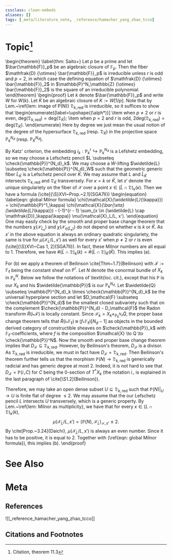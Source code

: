 ```yaml
---
cssclass: clean-embeds
aliases: []
tags: [_meta/literature_note, _reference/hamacher_yang_zhao_tcco]
---
```

# Topic[^1]
\begin{theorem}
\label{thm: Saito+}
Let $p$ be a prime and let $\bar{\mathbb{F}}_p$ be an algebraic closure of $\mathbb{F}_p$. Then the fiber $\mathfrak{D} {\otimes} \bar{\mathbb{F}}_p$ is irreducible unless $r$ is odd and $p = 2$, in which case the defining equation of $\mathfrak{D} {\otimes} \bar{\mathbb{F}}_2$ in $\mathbb{P}^N_\mathbb{Z} {\otimes} \bar{\mathbb{F}}_2$ is the square of an irreducible polynomial. 
\end{theorem}
\begin{proof}
Let $k$ denote $\bar{\mathbb{F}}_p$ and write $W$ for $W(k)$. Let $\bar{K}$ be an algebraic closure of $K := W[1/p]$. Note that by Lem.~\ref{lem: image of P(N)} $\mathfrak{D}_{k, \mathrm{red}}$ is irreducible, so it suffices to show that 
\begin{enumerate}[label=\upshape{(\alph*)}]
    \item when $p \neq 2$ or $r$ is even, $\mathrm{deg}(\mathfrak{D}_{k, \mathrm{red}}) = \mathrm{deg}(\mathfrak{D}_{\bar{K}})$;
    \item when $p = 2$ and $r$ is odd, $2\mathrm{deg}(\mathfrak{D}_{k, \mathrm{red}}) = \mathrm{deg}(\mathfrak{D}_{\bar{K}})$.
\end{enumerate}
Here by degree we just mean the usual notion of the degree of the hypersurface $\mathfrak{D}_{k, \mathrm{red}}$ (resp. $\mathfrak{D}_{\bar{K}}$) in the projective space $\mathbb{P}^{N_d}_k$ (resp. $\mathbb{P}^{N_d}_{\bar{K}}$). 

By Katz' criterion, the embedding $i_k : \mathbb{P}^r_k \hookrightarrow \mathbb{P}^{N_d}_k$ is a Lefshetz embedding, so we may choose a Lefschetz pencil $L \subseteq \check{\mathbb{P}}^{N_d}_k$. We may choose a $W$-lifting $\widetilde{L} \subseteq \check{\mathbb{P}}^{N_d}_W$ such that the geometric generic fiber $\widetilde{L}_{\bar{K}}$ is a Lefschetz pencil over $\bar{K}$. We may assume that $L$ and $\widetilde{L}_{\bar{K}}$ intersects $\mathfrak{D}_{k, \mathrm{red}}$ and $\mathfrak{D}_{\bar{K}}$ transversely. For $\kappa = k$ or $\bar{K}$, let $x'$ denote the unique singulariety on the fiber of $\mathcal{X}$ over a point $x \in (\widetilde{L} \cap \mathfrak{D})_\kappa(\kappa)$. Then we have a formula (\cite[{\S}XVI~Prop.~2.1]{SGA7II})
\begin{equation}
    \label{eqn: global Milnor formula}
    \chi(\mathcal{X}_{\widetilde{L}_{\kappa}}) = \chi(\mathbb{P}^1_\kappa) \chi(\mathcal{X}_{\bar{\eta}(\widetilde{L}_\kappa)}) - (-1)^{r - 1} \sum_{x \in (\widetilde{L} \cap \mathfrak{D})_\kappa(\kappa)} \mu(\mathcal{X}_L/L, x').
\end{equation}
One may easily check by the smooth and proper base change theorem that the numbers $\chi(\mathcal{X}_{\widetilde{L}_{\kappa}})$ and $\chi(\mathcal{X}_{\bar{\eta}(\widetilde{L}_\kappa)})$ do not depend on whether $\kappa$ is $k$ or $\bar{K}$. As $x'$ in the above equation is always an ordinary quadratic singulariety, the same is true for $\mu(\mathcal{X}_L/L, x')$ as well for every $x'$ when $p \neq 2$ or $r$ is even (\cite[{\S}XVI~Cas 1, 2]{SGA7II}). In fact, these Milnor numbers are all equal to $1$. Therefore, we have $\#(\widetilde{L} \cap \mathfrak{D})_k(k) = \#(\widetilde{L} \cap \mathfrak{D})_{\bar{K}}(\bar{K})$. This implies (a). 

For (b) we apply a theorem of Beilinson \cite[Thm~1.7]{Beilinson} with $\mathcal{F} := \mathbb{F}_\ell$ being the constant sheaf on $\mathbb{P}^r$. Let $N$ denote the conormal bundle of $X_k$ in $\mathbb{P}^N_k$. Below we follow the notations of \textit{loc. cit.}, except that his $\mathbb{P}$ is our $X_k$ and his $\widetilde{\mathbb{P}}$ is our $\mathbb{P}^{N_d}_k$. Let $\widetilde{Q} \subseteq \mathbb{P}^{N_d}_k \times \check{\mathbb{P}}^{N_d}_k$ be the universal hyperplane section and let $D_\mathcal{F} \subseteq \check{\mathbb{P}}^{N_d}$ be the smallest closed subvariety such that on the complement $\check{\mathbb{P}}^{N_d} - D_\mathcal{F}$ the Radon transform $\widetilde{R}(i_* \mathcal{F})$ is locally constant. Since $\mathcal{X}_k = X_k \times_{\mathbb{P}^{N_d}_k} \widetilde{Q}$, the proper base change theorem tells that $\widetilde{R}(i_* \mathbb{F}_\ell) \,{\cong}\, (f_* \mathbb{F}_\ell)[N_d - 1]$ as objects in the bounded derived category of constructible sheaves on $\check{\mathbb{P}}_k$ with $\mathbb{F}_\ell$-coefficients, where $f$ is the composition $\mathcal{X} \to Q \to \check{\mathbb{P}}^N$. Now the smooth and proper base change theorem implies that $D_\mathcal{F} \subseteq \mathfrak{D}_{k, \mathrm{red}}$. However, by Beilinson's theorem, $D_\mathcal{F}$ is a divisor. As $\mathfrak{D}_{k, \mathrm{red}}$ is irreducible, we must in fact have $D_\mathcal{F} = \mathfrak{D}_{k, \mathrm{red}}$. Then Beilinson's theorem further tells us that the morphism $\mathbb{P}(N) \to \mathfrak{D}_{k, \mathrm{red}}$ is generically radicial and has generic degree at most $2$. Indeed, it is not hard to see that $D_\mathcal{F} = \mathbb{P}(i_\circ C)$ for $C$ being the $0$-section of $T^* X_k$ (the notation $i_\circ$ is explained in the last paragraph of \cite[\S1.2]{Beilinson}). 

Therefore, we may take an open dense subset $U \subseteq \mathfrak{D}_{k, \mathrm{red}}$ such that $\mathbb{P}(N)|_{U} \to U$ is finite flat of degree $\le 2$. We may assume that the our Lefschetz pencil $L$ intersects $U$ transversely, which is a generic property. By Lem.~\ref{lem: Milnor as multiplicity}, we have that for every $x \in (L \cap \mathfrak{D})_k(k)$, 
$$ \mu(\mathcal{X}_L/L, x') = (\mathbb{P}(N), \mathcal{X}_L)_{\mathcal{X}, x'} \le 2. $$
By \cite[Prop.~3.24]{Daichi}, $\mu(\mathcal{X}_L/L, x')$ is always an even number. Since it has to be positive, it is equal to $2$. Together with (\ref{eqn: global Milnor formula}), this implies (b). 
\end{proof}

# See Also

# Meta
## References
![[_reference_hamacher_yang_zhao_tcco]]


## Citations and Footnotes
[^1]: Citation, theorem 11.3